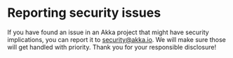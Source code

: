 # Reporting security issues

If you have found an issue in an Akka project that might have security
implications, you can report it to <security@akka.io>. We will make
sure those will get handled with priority. Thank you for your responsible
disclosure!
